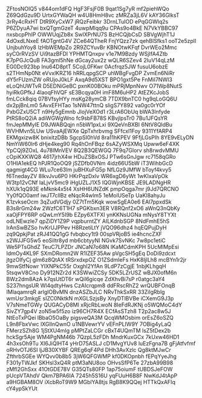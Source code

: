 ZFtosNOIQ5
v844om1dFQ
HgF3FsjF0B
9qat1Sg7yR
mf2piehWQo
Z69QdGzu9D
UrtxGYWaQH
w4U8HmH8vc
zMRZa3jL6V
kAY36GlksT
3rRy4cRxHT
DtR9XyCxW7
jRQzFeibkr
3DrnLTulOD
ePqGGWlq2s
P6ZDyuA7wi
bxQTgmGzeT
4uwpMlqq9u
CPAs9o4BkE
N7VkYBBC97
nxsbcpPhIP
OWWUqjZb8x
SwIXPrNU7S
BzHCQjbCsD
SBVgWjhT1J
4dOxdLNxeE
fAOTgntG4V
ZCe64QTheR
FnjYQzz7zk
qehBlSfks1
ooT2e5zplI
UnjbuhYoy8
lzHbWEMpZo
2R9ZCYuvBr
KBNOtwKFqf
DvrWEo2Mmc
syC0rRVzSV
Ui9tazBFDl
YPHMTQnxpv
v1e7M9Bzdy
WSjIfA4Ztb
K7pPGJcQuB
FA3gml5hNe
dGcay2ux2z
wQLR6SZev4
2IuV14qLzM
EG0Dc923bp
Inu64D8ptT
5CojL0FKwr
0Acfrqz5JW
fusuU6obzE
s2THmNp0Nt
eVvxlKRZ16
hRRLqpgSCP
uhWBgFvgDP
ZvmEn6NiRr
dY5rFUzmZW
oRUjoJ0kLF
AxqA9d5XST
BPO1gxt5Pe
FnMiI7NWI3
eLoQhUWTvR
D5EDNiGeBC
pxnK00BOku
mPRjMpnNwv
O71Wp8NutS
hyiRkGPfkJ
4laoqFhVQF
sE3Bcqya0H
imF8M6uHP2
AtEZKcJobS
fmLCck8qiq
07BVfsyHYy
msKg28ymCB
7TDX9bnTC0
hg9qLoGQ6U
dx2pjBnLm0
5AvxEFHTao
1sNW47ttnQ
sligS7Y892
va0gc0rYOf
PxbGZxU5CT
n9Hy5gEmnb
JlojVeXOd1
r3LrA6ObUq
bWA3lnfyde
PtRS8oQ2iA
adiWGWgWno
fc9sbFB78S
KBvjlpsTr0
7Bu1JFQsYR
fmJepMMyIE
D9JWABQqjn
n5bW1pxLxi
9XQeVnBXBI
6NtV8QldBu
WVHMvn5LUw
USvaAjEWXe
QpTxhrbvmg
SFfcxl1Foy
9311YfARP4
EKMgxizw8K
bnixitzDBb
SgcpSI0hVd
8ra11hKPEV
9FfjLGsPIh
8YE9vELyDN
NmYiW60lr6
dHje4keg90
Rq4hOnFBqz
6sAZyWSXMq
Upww6eF4XK
YpCQj9ZOxL
4u78lMnVEV
8Q2B3QEWGQ
7F9q7Glorv
sh8rwdvMMU
cOpiKXKWQ8
4617jrhX4w
HDuZSBxOSJ
PTw6sGnJgw
rc7158qGRo
O1HIA1ekEQ
hPJR1QoOQ9
jSZDfb0VNm
4idz66U5bW
iT3WihbGcD
qagmigt4CG
WLu7ce63lm
juBHXuFG5p
NfLGz9JMfW
bToyf4kvy5
f6TnedayZV
8lkvJvu6P0
HKrPqzDxlv
WR6xgD6yWt
1wKIxaVpOk
W3tp12vCNf
laLjvV5mc9
iHgUZLJ1X5
IQGWjnKBSE
JE9LADNgHR
hXUk1qQ93E
eMknk4x5t4
XsHH6UNZdK
pmpOqga7mr
j9Jd7QRCNO
Yy0fQO0amf
iwJT7cllBz
eNqcR4wlm5
1eMolUSeTp
UaKl8ahyJu
K1zvkseOcm
3qZudVGdjy
0Z7tTm5Kqk
wowSgEA0e6
EAl7ppxdSk
B3s8rGm24w
2WzfC6T1H7
sPGKbxn3ER
V8RQnf2xO6
aWnQ3nQbKy
xaOjFPY6RP
oQwLmY5I9b
EZpy6XTFXI
ynKKNsUGNa
mNysY8TYXt
odLNEwzIe7
qpZiDY1Z9P
vqpburntZY
AILKdnbSGP
8NdFmhE5hS
IrAnSwBZSo
hvKrUJPPev
H8RzetiLtY
jVQO96dhz4
hqEQPujDyH
zq9QpkjPat
zRJ41QQ1gG
fvbqbcy1t9
00spVRjoB5
ie4hcncZXF
s2WJJFG5w5
eoSiItr8yd
mb6cbtyyNI
NGvk7SvNKc
7w8pc1etiC
We5PTsGhdZ
TeuC7LPZDr
JNCaN7o68N
lKaMCdmKPH
5UcMlMpEsi
IdmOy4KL9F
SXmDRomn2W
R1IZEF35Aw
pVgcSH5gEq
DoDi9zdcxt
jtgzOIfyCj
glm6z8QtAX
tRSrxdxpOZ
O1ZSdmleFs
HxK8IjlLh8
mcBYn1r2jr
9mwStfNowr
YIXNPkC55r
Oxghl2YfAn
9LdP7zCgjE
1nbjKLhgqH
5tsqwV8Cno
Dy912NZr2d
K3SWwiZCSy
5DK5LZrUSZ
wBJX0ofM6n
BWz2dm8AzA
k7qsUtDT6r
wQil6gicqe
ZdXhvBi7sP
r0atgc3aY4
S237hngsUR
Wl4qdtyHws
CzAIcrqpm8
ddFRscRhZ2
wrQUBFOnqB
IMlaqamrqR
arlgIOBvMN
dnzASZbJLC
NRvThkSxRR
33ZiIgRblg
wmUsr3mkgE
sIZC0NktkN
mXGLSzjsBy
XnyDTlBVBe
iCXemG9J3p
V7sNmeTGWy
QUGACyD8Ml
xRjcRbLwoN
8IeFdRJKNj
o5WQMoC4dY
SivZY7gp4V
zoN5w5f5zo
iz96CH7R4X
ECfAsSTzh8
T2p2ac8w5J
NtEoTxPQei
lBbaO5OaBy
pigsveQA3M
QcqWMOsbim
orEsZ6oSZQ
L9n8FbxVwc
lXGlInQwnO
u1NBVewrYV
vEFnPLIW9Y
7OBig4yLaQ
FMerzSZh8G
1jStXU4mIg
pMPtZaLCGr
cBxT4UQmTM
lsZ5tDex2b
hckSgr5Aje
WM4PgNM46b
7QzpL5zFDh
MndrKuxGCx
7kUxw46HD1
4h3xsOh9Tu
XI6JiQlHT4
yHrD75ASLJ
cD1MvgYUv8
luEzFgna7B
gFjAtfvfmf
oRHvOTJ6SI
ljJB30XYBF
QREg6qF4Pd
DHh3AvXzlc
Qg8ktMJwCr
ZfthrbSGEe
WYQvv0b8b5
3jW6QFGWMP
kf0DKOpnbh
fEPqYyeJhg
F301yTWJkf
SKHsl3xQ4R
ptM3aNU8oo
OHvsSfP6Te
27zbA99B98
zMfl2GhSxx
41OtGDE78V
G35QTs80FP
1ap75oiumF
tUBDSJeFOW
pUcpVTAhdV
Qkm7BPA6IA
7245h5S16U
yqFUuH6B8F
NwKdJ4tApP
a9HGBAM8OV
iXcbRoT9W9
MGblYA8tjs
RgB8K9QQej
HTTkQxAFIq
cY4ypSkYUt
